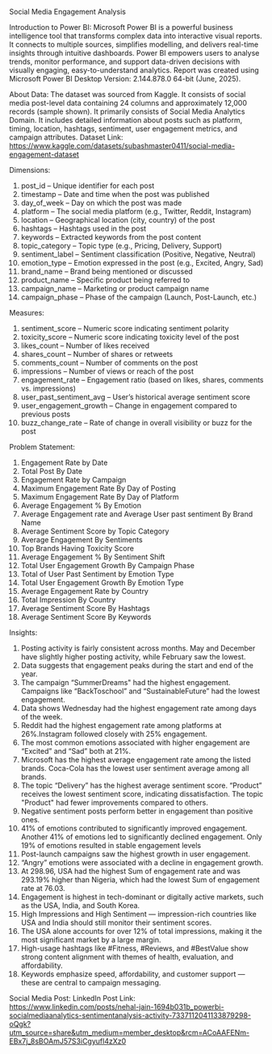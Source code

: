 Social Media Engagement Analysis

Introduction to Power BI:
Microsoft Power BI is a powerful business intelligence tool that transforms complex data into interactive visual reports. It connects to multiple sources, simplifies modelling, and delivers real-time insights through intuitive dashboards. Power BI empowers users to analyse trends, monitor performance, and support data-driven decisions with visually engaging, easy-to-understand analytics. Report was created using Microsoft Power BI Desktop Version: 2.144.878.0 64-bit (June, 2025).

About Data:
The dataset was sourced from Kaggle. It consists of social media post-level data containing 24 columns and approximately 12,000 records (sample shown). It primarily consists of Social Media Analytics Domain. It includes detailed information about posts such as platform, timing, location, hashtags, sentiment, user engagement metrics, and campaign attributes.
Dataset Link: https://www.kaggle.com/datasets/subashmaster0411/social-media-engagement-dataset 

Dimensions:
1.	post_id – Unique identifier for each post
2.	timestamp – Date and time when the post was published
3.	day_of_week – Day on which the post was made
4.	platform – The social media platform (e.g., Twitter, Reddit, Instagram)
5.	location – Geographical location (city, country) of the post
6.	hashtags – Hashtags used in the post
7.	keywords – Extracted keywords from the post content
8.	topic_category – Topic type (e.g., Pricing, Delivery, Support)
9.	sentiment_label – Sentiment classification (Positive, Negative, Neutral)
10.	emotion_type – Emotion expressed in the post (e.g., Excited, Angry, Sad)
11.	brand_name – Brand being mentioned or discussed
12.	product_name – Specific product being referred to
13.	campaign_name – Marketing or product campaign name
14.	campaign_phase – Phase of the campaign (Launch, Post-Launch, etc.)

Measures:
1.	sentiment_score – Numeric score indicating sentiment polarity
2.	toxicity_score – Numeric score indicating toxicity level of the post
3.	likes_count – Number of likes received
4.	shares_count – Number of shares or retweets
5.	comments_count – Number of comments on the post
6.	impressions – Number of views or reach of the post
7.	engagement_rate – Engagement ratio (based on likes, shares, comments vs. impressions)
8.	user_past_sentiment_avg – User’s historical average sentiment score
9.	user_engagement_growth – Change in engagement compared to previous posts
10.	buzz_change_rate – Rate of change in overall visibility or buzz for the post

Problem Statement:
1.	Engagement Rate by Date
2.	Total Post By Date
3.	Engagement Rate by Campaign
4.	Maximum Engagement Rate By Day of Posting
5.	Maximum Engagement Rate By Day of Platform
6.	Average Engagement % By Emotion
7.	Average Engagement rate and Average User past sentiment By Brand Name
8.	Average Sentiment Score by Topic Category
9.	Average Engagement By Sentiments
10.	Top Brands Having Toxicity Score
11.	Average Engagement % By Sentiment Shift
12.	Total User Engagement Growth By Campaign Phase
13.	Total of User Past Sentiment by Emotion Type
14.	Total User Engagement Growth By Emotion Type
15.	Average Engagement Rate by Country
16.	Total Impression By Country
17.	Average Sentiment Score By Hashtags
18.	Average Sentiment Score By Keywords

Insights:
1.	Posting activity is fairly consistent across months. May and December have slightly higher posting activity, while February saw the lowest.
2.	Data suggests that engagement peaks during the start and end of the year.
3.	The campaign “SummerDreams" had the highest engagement. Campaigns like “BackToschool” and “SustainableFuture” had the lowest engagement.
4.	Data shows Wednesday had the highest engagement rate among days of the week.
5.	Reddit had the highest engagement rate among platforms at 26%.Instagram followed closely with 25% engagement.
6.	The most common emotions associated with higher engagement are “Excited” and “Sad” both at 21%.
7.	Microsoft has the highest average engagement rate among the listed brands. Coca-Cola has the lowest user sentiment average among all brands.
8.	The topic “Delivery” has the highest average sentiment score. “Product” receives the lowest sentiment score, indicating dissatisfaction. The topic "Product" had fewer improvements compared to others.
9.	Negative sentiment posts perform better in engagement than positive ones.
10.	41% of emotions contributed to significantly improved engagement. Another 41% of emotions led to significantly declined engagement. Only 19% of emotions resulted in stable engagement levels
11.	Post-launch campaigns saw the highest growth in user engagement.
12.	“Angry” emotions were associated with a decline in engagement growth.
13.	At 298.96, USA had the highest Sum of engagement rate and was 293.19% higher than Nigeria, which had the lowest Sum of engagement rate at 76.03.
14.	Engagement is highest in tech-dominant or digitally active markets, such as the USA, India, and South Korea.
15.	High Impressions and High Sentiment — impression-rich countries like USA and India should still monitor their sentiment scores.
16.	The USA alone accounts for over 12% of total impressions, making it the most significant market by a large margin.
17.	High-usage hashtags like #Fitness, #Reviews, and #BestValue show strong content alignment with themes of health, evaluation, and affordability.
18.	Keywords emphasize speed, affordability, and customer support — these are central to campaign messaging.

Social Media Post:
LinkedIn Post 
Link: https://www.linkedin.com/posts/nehal-jain-1694b031b_powerbi-socialmediaanalytics-sentimentanalysis-activity-7337112041133879298-oQgk?utm_source=share&utm_medium=member_desktop&rcm=ACoAAFENm-EBx7j_8sBOAmJ57S3iCgyufl4zXz0 

